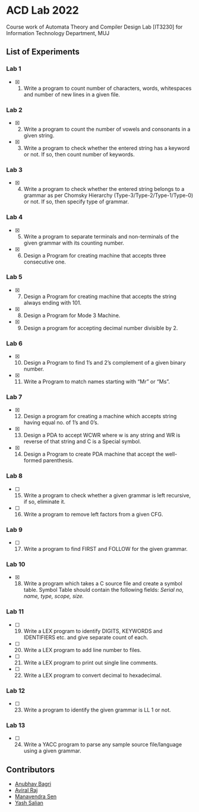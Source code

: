 # ACD Lab 2022

Course work of Automata Theory and Compiler Design Lab [IT3230] for Information Technology Department, MUJ

## List of Experiments

### Lab 1

- [x] 1. Write a program to count number of characters, words, whitespaces and number of new lines in a given file.

### Lab 2

- [x] 2. Write a program to count the number of vowels and consonants in a given string.
- [x] 3. Write a program to check whether the entered string has a keyword or not. If so, then count number of keywords.

### Lab 3

- [x] 4. Write a program to check whether the entered string belongs to a grammar as per Chomsky Hierarchy (Type-3/Type-2/Type-1/Type-0) or not. If so, then specify type of grammar.

### Lab 4

- [x] 5. Write a program to separate terminals and non-terminals of the given grammar with its counting number.
- [x] 6. Design a Program for creating machine that accepts three consecutive one.

### Lab 5

- [x] 7. Design a Program for creating machine that accepts the string always ending with 101.
- [x] 8. Design a Program for Mode 3 Machine.
- [x] 9. Design a program for accepting decimal number divisible by 2.

### Lab 6

- [x] 10. Design a Program to find 1’s and 2’s complement of a given binary number.
- [x] 11. Write a Program to match names starting with “Mr” or “Ms”.

### Lab 7

- [x] 12. Design a program for creating a machine which accepts string having equal no. of 1’s and 0’s.
- [x] 13. Design a PDA to accept WCWR where w is any string and WR is reverse of that string and C is a Special symbol.
- [x] 14. Design a Program to create PDA machine that accept the well-formed parenthesis.

### Lab 8

- [ ] 15. Write a program to check whether a given grammar is left recursive, if so, eliminate it. <br>
- [ ] 16. Write a program to remove left factors from a given CFG.

### Lab 9

- [ ] 17. Write a program to find FIRST and FOLLOW for the given grammar.

### Lab 10

- [x] 18. Write a program which takes a C source file and create a symbol table. Symbol Table should contain the following fields:
      _Serial no, name, type, scope, size._

### Lab 11

- [ ] 19. Write a LEX program to identify DIGITS, KEYWORDS and IDENTIFIERS
      etc. and give separate count of each.
- [ ] 20. Write a LEX program to add line number to files.
- [ ] 21. Write a LEX program to print out single line comments.
- [ ] 22. Write a LEX program to convert decimal to hexadecimal.

### Lab 12

- [ ] 23. Write a program to identify the given grammar is LL 1 or not.

### Lab 13

- [ ] 24. Write a YACC program to parse any sample source file/language using a given grammar.

## Contributors

- [Anubhav Bagri](https://www.linkedin.com/in/anubhavbagri/)
- [Aviral Raj](https://www.linkedin.com/in/aviral-raj-5a9a04184/)
- [Manavendra Sen](https://www.linkedin.com/in/manavendrasen/)
- [Yash Salian](https://www.linkedin.com/in/yash-salian-664086170/)
